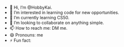 - 👋 Hi, I’m @HobbyKai.
- 👀 I’m interested in learning code for new opportunities.
- 🌱 I’m currently learning CS50.
- 💞️ I’m looking to collaborate on anything simple.
- 📫 How to reach me: DM me.
- 😄 Pronouns: me
- ⚡ Fun fact: 

<!---
HobbyKai/HobbyKai is a ✨ special ✨ repository because its `README.md` (this file) appears on your GitHub profile.
You can click the Preview link to take a look at your changes.
--->
